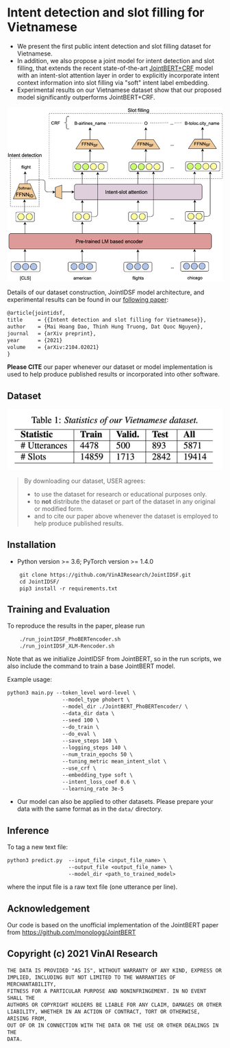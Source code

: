 # Intent detection and slot filling for Vietnamese

- We present the first public intent detection and slot filling dataset for Vietnamese. 
- In addition, we also propose a joint model for intent detection and slot filling, that extends the recent state-of-the-art [JointBERT+CRF](https://arxiv.org/abs/1902.10909) model with an intent-slot attention layer in order to explicitly incorporate intent context information into slot filling via "soft" intent label embedding. 
- Experimental results on our Vietnamese dataset show that our proposed model significantly outperforms JointBERT+CRF.

<p align="center">	
<img width="600" alt="model" src="JointModel.png">
</p>


Details of our dataset construction, JointIDSF model architecture, and experimental results can be found in our [following paper](https://arxiv.org/abs/2104.02021):

    @article{jointidsf,
    title     = {{Intent detection and slot filling for Vietnamese}},
    author    = {Mai Hoang Dao, Thinh Hung Truong, Dat Quoc Nguyen},
    journal   = {arXiv preprint},
    year      = {2021}
    volume    = {arXiv:2104.02021}
    }

**Please CITE** our paper whenever our dataset or model implementation is used to help produce published results or incorporated into other software.

## Dataset

<p align="center">	
<img width="600" alt="statistic" src="table_statistic.png">
</p>


> By downloading our dataset, USER agrees:
> - to use the dataset for research or educational purposes only.
> - to **not** distribute the dataset or part of the dataset in any original or modified form.
> - and to cite our paper above whenever the dataset is employed to help produce published results.

## Installation
- Python version >= 3.6; PyTorch version >= 1.4.0
```
    git clone https://github.com/VinAIResearch/JointIDSF.git
    cd JointIDSF/
    pip3 install -r requirements.txt
```

## Training and Evaluation
To reproduce the results in the paper, please run
```
    ./run_jointIDSF_PhoBERTencoder.sh
    ./run_jointIDSF_XLM-Rencoder.sh
```
Note that as we initialize JointIDSF from JointBERT, so in the run scripts, we also include the command to train a base JointBERT model. 

Example usage:
```
python3 main.py --token_level word-level \
                  --model_type phobert \
                  --model_dir ./JointBERT_PhoBERTencoder/ \
                  --data_dir data \
                  --seed 100 \
                  --do_train \
                  --do_eval \
                  --save_steps 140 \
                  --logging_steps 140 \
                  --num_train_epochs 50 \
                  --tuning_metric mean_intent_slot \
                  --use_crf \
                  --embedding_type soft \
                  --intent_loss_coef 0.6 \
                  --learning_rate 3e-5
```
- Our model can also be applied to other datasets. Please prepare your data with the same format as in the ```data/``` directory.

## Inference
To tag a new text file:
```
python3 predict.py  --input_file <input_file_name> \
                    --output_file <output_file_name> \
                    --model_dir <path_to_trained_model>
```
where the input file is a raw text file (one utterance per line).

## Acknowledgement
Our code is based on the unofficial implementation of the JointBERT paper from https://github.com/monologg/JointBERT 

## Copyright (c) 2021 VinAI Research

	THE DATA IS PROVIDED "AS IS", WITHOUT WARRANTY OF ANY KIND, EXPRESS OR
	IMPLIED, INCLUDING BUT NOT LIMITED TO THE WARRANTIES OF MERCHANTABILITY,
	FITNESS FOR A PARTICULAR PURPOSE AND NONINFRINGEMENT. IN NO EVENT SHALL THE
	AUTHORS OR COPYRIGHT HOLDERS BE LIABLE FOR ANY CLAIM, DAMAGES OR OTHER
	LIABILITY, WHETHER IN AN ACTION OF CONTRACT, TORT OR OTHERWISE, ARISING FROM,
	OUT OF OR IN CONNECTION WITH THE DATA OR THE USE OR OTHER DEALINGS IN THE
	DATA.

